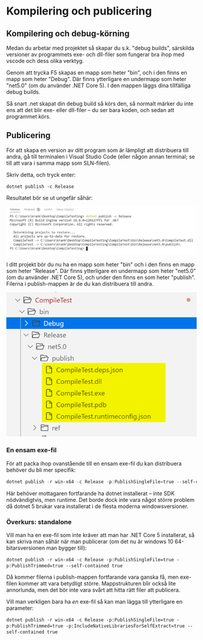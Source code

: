 # Kompilering och publicering

## Kompilering och debug-körning

Medan du arbetar med projektet så skapar du s.k. "debug builds", särskilda versioner av programmets exe- och dll-filer som fungerar bra ihop med vscode och dess olika verktyg.

Genom att trycka F5 skapas en mapp som heter "bin", och i den finns en mapp som heter "Debug". Där finns ytterligare en undermapp som heter "net5.0" (om du använder .NET Core 5). I den mappen läggs dina tillfälliga debug builds.

Så snart .net skapat din debug build så körs den, så normalt märker du inte ens att det blir exe- eller dll-filer – du ser bara koden, och sedan att programmet körs.

## Publicering

För att skapa en version av ditt program som är lämpligt att distribuera till andra, gå till terminalen i Visual Studio Code (eller någon annan terminal; se till att vara i samma mapp som SLN-filen).

Skriv detta, och tryck enter:

```
dotnet publish -c Release
```

Resultatet bör se ut ungefär såhär:

![](<.gitbook/assets/image (31).png>)

I ditt projekt bör du nu ha en mapp som heter "bin" och i den finns en mapp som heter "Release". Där finns ytterligare en undermapp som heter "net5.0" (om du använder .NET Core 5), och under den finns en som heter "publish". Filerna i publish-mappen är de du kan distribuera till andra.

![](<.gitbook/assets/image (32).png>)&#x20;

### En ensam exe-fil

För att packa ihop ovanstående till en ensam exe-fil du kan distribuera behöver du bli mer specifik:

```powershell
dotnet publish -r win-x64 -c Release -p:PublishSingleFile=true --self-contained false
```

Här behöver mottagaren fortfarande ha dotnet installerat – inte SDK nödvändigtvis, men runtime. Det borde dock inte vara något större problem då dotnet 5 brukar vara installerat i de flesta moderna windowsversioner.

### Överkurs: standalone

Vill man ha en exe-fil som inte kräver att man har .NET Core 5 installerat, så kan skriva man såhär när man publicerar (om det nu är windows 10 64-bitarsversionen man bygger till):

```markup
dotnet publish -r win-x64 -c Release -p:PublishSingleFile=true -p:PublishTrimmed=true --self-contained true
```

Då kommer filerna i publish-mappen fortfarande vara ganska få, men exe-filen kommer att vara betydligt större. Mappstrukturen blir också lite annorlunda, men det bör inte vara svårt att hitta rätt filer att publicera.

Vill man verkligen bara ha _en_ exe-fil så kan man lägga till ytterligare en parameter:

```markup
dotnet publish -r win-x64 -c Release -p:PublishSingleFile=true -p:PublishTrimmed=true -p:IncludeNativeLibrariesForSelfExtract=true --self-contained true
```
